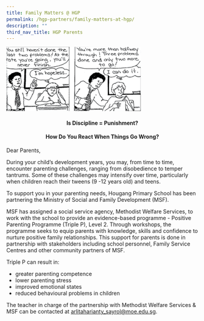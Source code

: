 ```yaml
---
title: Family Matters @ HGP
permalink: /hgp-partners/family-matters-at-hgp/
description: ""
third_nav_title: HGP Parents
---
```


<img style="width: 70%;" src="/images/fm.png" />
<h4 style="text-align: center;">Is&nbsp;Discipline = Punishment?</h4>
<h4 style="text-align: center;"><strong>How Do You React When Things Go Wrong?</strong></h4>
<p>Dear Parents,</p>
<p>During your child&rsquo;s development years, you may, from time to time, encounter parenting challenges, ranging from disobedience to temper tantrums. Some of these challenges may intensify over time, particularly when children reach their tweens (9 -12 years old) and teens.&nbsp;</p>
<p>To support you in your parenting needs, Hougang Primary School has been partnering the Ministry of Social and Family Development (MSF).</p>
<p>MSF has assigned a social service agency, Methodist Welfare Services, to work with the school to provide an evidence-based programme - Positive Parenting Programme (Triple P), Level 2. Through workshops, the programme seeks to equip parents with knowledge, skills and confidence to nurture positive family relationships. This support for parents is done in partnership with stakeholders including school personnel, Family Service Centres and other community partners of MSF.</p>
<p>Triple P can result in:</p>
<ul>
<li>greater parenting competence</li>
<li>lower parenting stress</li>
<li>improved emotional states</li>
<li>reduced behavioural problems in children</li>
</ul>
<p>The teacher in charge of the partnership with Methodist Welfare Services &amp; MSF can be contacted at <a href="mailto:arlitaharianty_sayrol@moe.edu.sg">arlitaharianty_sayrol@moe.edu.sg</a>.</p>
